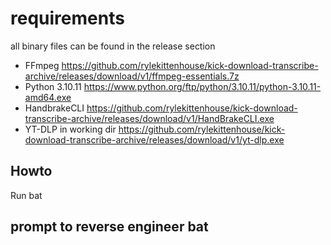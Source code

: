 # requirements 

all binary files can be found in the release section

- FFmpeg https://github.com/rylekittenhouse/kick-download-transcribe-archive/releases/download/v1/ffmpeg-essentials.7z 
- Python 3.10.11 https://www.python.org/ftp/python/3.10.11/python-3.10.11-amd64.exe
- HandbrakeCLI https://github.com/rylekittenhouse/kick-download-transcribe-archive/releases/download/v1/HandBrakeCLI.exe 
- YT-DLP in working dir https://github.com/rylekittenhouse/kick-download-transcribe-archive/releases/download/v1/yt-dlp.exe

## Howto

Run bat 

## prompt to reverse engineer bat

```write a bat file that looks for existing venv, if none exists, create venv in working dir. if requirements.txt file found, after activating, pip install upgrade requirements. if main.py file exists in working dir, run, otherwise use set variable py file as backup to run from venv, otherwise use first alphabetic py file. 
```
